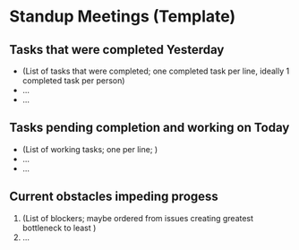 # Standup Meetings (Template)
## Tasks that were completed Yesterday
- (List of tasks that were completed; one completed task per line, ideally 1 completed task per person)
- ...
- ...
## Tasks pending completion and working on Today
- (List of working tasks; one per line; )
- ...
- ...
## Current obstacles impeding progess
1. (List of blockers; maybe ordered from issues creating greatest bottleneck to least )
2. ...